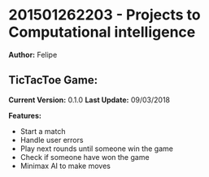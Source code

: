 # 201501262203 - Projects to Computational intelligence 
**Author:** Felipe

## TicTacToe Game:
**Current Version:** 0.1.0
**Last Update:** 09/03/2018

**Features:**
* Start a match
* Handle user errors
* Play next rounds until someone win the game
* Check if someone have won the game
* Minimax AI to make moves
